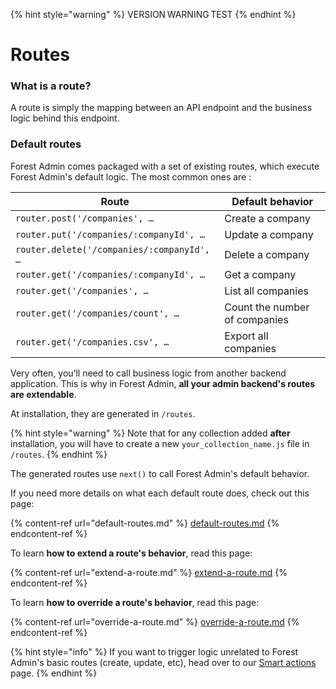 {% hint style="warning" %}
VERSION WARNING TEST
{% endhint %}

# Routes

### What is a route?

A route is simply the mapping between an API endpoint and the business logic behind this endpoint.

### Default routes

Forest Admin comes packaged with a set of existing routes, which execute Forest Admin's default logic. The most common ones are :

| Route                                      | Default behavior              |
| ------------------------------------------ | ----------------------------- |
| `router.post('/companies', …`              | Create a company              |
| `router.put('/companies/:companyId', …`    | Update a company              |
| `router.delete('/companies/:companyId', …` | Delete a company              |
| `router.get('/companies/:companyId', …`    | Get a company                 |
| `router.get('/companies', …`               | List all companies            |
| `router.get('/companies/count', …`         | Count the number of companies |
| `router.get('/companies.csv', …`           | Export all companies          |

Very often, you’ll need to call business logic from another backend application. This is why in Forest Admin, **all your admin backend's routes are extendable**.&#x20;

At installation, they are generated in `/routes`.

{% hint style="warning" %}
Note that for any collection added **after** installation, you will have to create a new `your_collection_name.js` file in `/routes`.
{% endhint %}

The generated routes use `next()` to call Forest Admin's default behavior.&#x20;

If you need more details on what each default route does, check out this page:

{% content-ref url="default-routes.md" %}
[default-routes.md](default-routes.md)
{% endcontent-ref %}

To learn **how to extend a route's behavior**, read this page:

{% content-ref url="extend-a-route.md" %}
[extend-a-route.md](extend-a-route.md)
{% endcontent-ref %}

To learn **how to override a route's behavior**, read this page:

{% content-ref url="override-a-route.md" %}
[override-a-route.md](override-a-route.md)
{% endcontent-ref %}

{% hint style="info" %}
If you want to trigger logic unrelated to Forest Admin's basic routes (create, update, etc), head over to our [Smart actions](../actions/create-and-manage-smart-actions/#what-is-a-smart-action) page.
{% endhint %}
